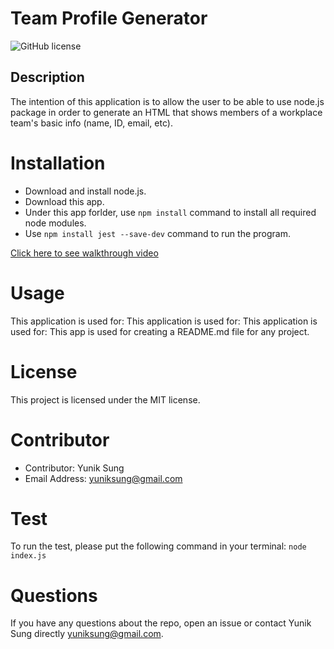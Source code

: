 
# Team Profile Generator
![GitHub license](https://img.shields.io/badge/license-MIT-blue.svg)

## Description

The intention of this application is to allow the user to be able to use node.js package in order to generate an HTML that shows members of a workplace team's basic info (name, ID, email, etc).


# Installation
* Download and install node.js.
* Download this app.
* Under this app forlder, use `npm install` command to install all required node modules.
* Use `npm install jest --save-dev` command to run the program.

[Click here to see walkthrough video](https://www.youtube.com/watch?v=_u_ce1Z9MMQ&feature=youtu.be)

# Usage
This application is used for:   This application is used for: This application is used for: This app is used for creating a README.md file for any project.

# License
This project is licensed under the MIT license.

# Contributor
* Contributor: Yunik Sung
* Email Address: yuniksung@gmail.com

# Test
To run the test, please put the following command in your terminal: `node index.js`

# Questions
If you have any questions about the repo, open an issue or contact Yunik Sung directly yuniksung@gmail.com.



  
